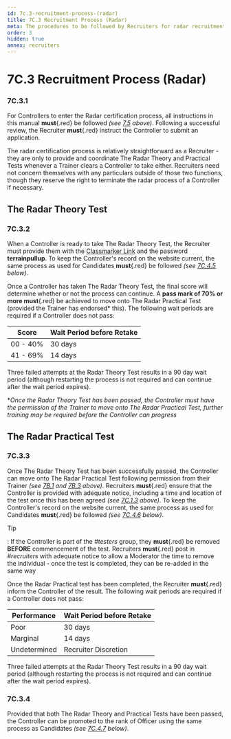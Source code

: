```yaml
---
id: 7c.3-recruitment-process-(radar)
title: 7C.3 Recruitment Process (Radar)
meta: The procedures to be followed by Recruiters for radar recruitment within IFATC.
order: 3
hidden: true
annex: recruiters
---
```


# 7C.3 Recruitment Process (Radar)



### 7C.3.1

For Controllers to enter the Radar certification process, all instructions in this manual **must**{.red} be followed *(see [7.5](/guide/atc-manual/7.-recruitment-and-training/7.5-radar-theory-and-practical-tests#7.5-radar-theory-and-practical-tests) above)*. Following a successful review, the Recruiter **must**{.red} instruct the Controller to submit an application.

The radar certification process is relatively straightforward as a Recruiter - they are only to provide and coordinate The Radar Theory and Practical Tests whenever a Trainer clears a Controller to take either. Recruiters need not concern themselves with any particulars outside of those two functions, though they reserve the right to terminate the radar process of a Controller if necessary. 	



## The Radar Theory Test

### 7C.3.2

When a Controller is ready to take The Radar Theory Test, the Recruiter must provide them with the [Classmarker Link](https://www.classmarker.com/online-test/start/?quiz=q4h5a75fac936d32) and the password **terrainpullup**. To keep the Controller's record on the website current, the same process as used for Candidates **must**{.red} be followed *(see [7C.4.5](/guide/atc-manual/7c.-recruiters/7c.4-recruiter-admin#7c.4.5) below)*.



Once a Controller has taken The Radar Theory Test, the final score will determine whether or not the process can continue. A **pass mark of 70% or more must**{.red} be achieved to move onto The Radar Practical Test (provided the Trainer has endorsed* this). The following wait periods are required if a Controller does not pass:



| Score    | Wait Period before Retake |
| -------- | ------------------------- |
| 00 - 40% | 30 days                   |
| 41 - 69% | 14 days                   |

Three failed attempts at the Radar Theory Test results in a 90 day wait period (although restarting the process is not required and can continue after the wait period expires). 



**Once the Radar Theory Test has been passed, the Controller must have the permission of the Trainer to move onto The Radar Practical Test, further training may be required before the Controller can progress*



## The Radar Practical Test

### 7C.3.3

Once The Radar Theory Test has been successfully passed, the Controller can move onto The Radar Practical Test following permission from their Trainer *(see [7B.1](/guide/atc-manual/7b.-testers/7b.1-testing-process#7b.1-testing-process) and [7B.3](/guide/atc-manual/7b.-testers/7b.3-radar-testing#7b.3-radar-testing) above)*. Recruiters **must**{.red} ensure that the Controller is provided with adequate notice, including a time and location of the test once this has been agreed *(see [7C.1.3](/guide/atc-manual/7c.-recruiters/7c.1-overview#7c.1.3) above)*. To keep the Controller's record on the website current, the same process as used for Candidates **must**{.red} be followed *(see [7C.4.6](/guide/atc-manual/7c.-recruiters/7c.4-recruiter-admin#7c.4.6) below)*.



Tip

: If the Controller is part of the *#testers* group, they **must**{.red} be removed **BEFORE** commencement of the test. Recruiters **must**{.red} post in *#recruiters* with adequate notice to allow a Moderator the time to remove the individual - once the test is completed, they can be re-added in the same way



Once the Radar Practical test has been completed, the Recruiter **must**{.red} inform the Controller of the result. The following wait periods are required if a Controller does not pass:



| Performance  | Wait Period before Retake |
| ------------ | ------------------------- |
| Poor         | 30 days                   |
| Marginal     | 14 days                   |
| Undetermined | Recruiter Discretion      |

Three failed attempts at the Radar Theory Test results in a 90 day wait period (although restarting the process is not required and can continue after the wait period expires). 



### 7C.3.4

Provided that both The Radar Theory and Practical Tests have been passed, the Controller can be promoted to the rank of Officer using the same process as Candidates *(see [7C.4.7](/guide/atc-manual/7c.-recruiters/7c.4-recruiter-admin#7c.4.7) below)*.